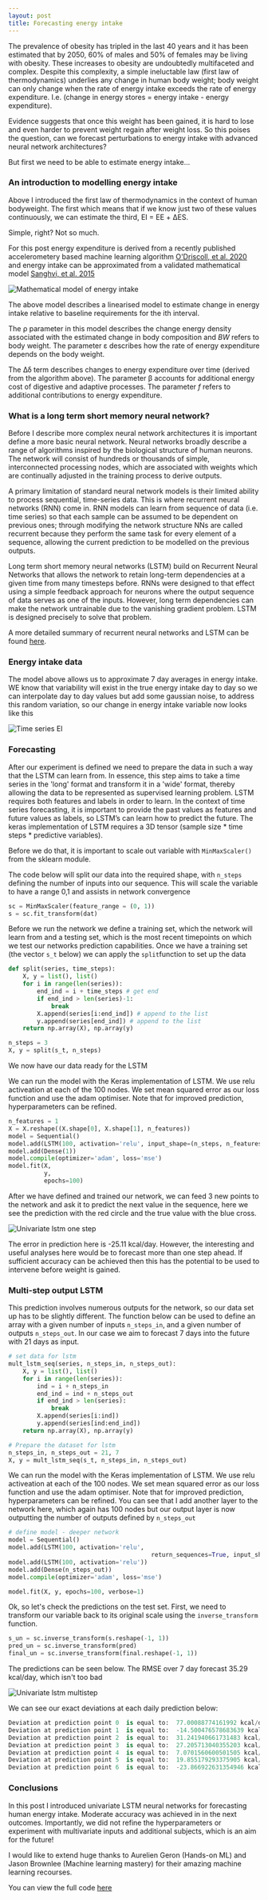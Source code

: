 ```yaml
---
layout: post
title: Forecasting energy intake
---
```


The prevalence of obesity has tripled in the last 40 years and it has been estimated that by 2050, 60% of males and 50% of females may be living with obesity. These increases to obesity are undoubtedly multifaceted and complex. Despite this complexity, a simple ineluctable law (first law of thermodynamics) underlies any change in human body weight; body weight can only change when the rate of energy intake exceeds the rate of energy expenditure. I.e. (change in energy stores = energy intake - energy expenditure).

Evidence suggests that once this weight has been gained, it is hard to lose and even harder to prevent weight regain after weight loss. So this poises the question, can we forecast perturbations to energy intake with advanced neural network architectures?

But first we need to be able to estimate energy intake...

### An introduction to modelling energy intake

Above I introduced the first law of thermodynamics in the context of human bodyweight. The first which means that if we know just two of these values continuously, we can estimate the third, EI = EE + ΔES.

Simple, right? Not so much.

For this post energy expenditure is derived from a recently published accelerometery based machine learning algorithm [O'Driscoll, et al. 2020](https://www.tandfonline.com/doi/full/10.1080/02640414.2020.1746088) and energy intake can be approximated from a validated mathematical model [Sanghvi, et al. 2015](https://academic.oup.com/ajcn/article/102/2/353/4564610) 

![Mathematical model of energy intake ](../images/mei.jpg) 

The above model describes a linearised model to estimate change in energy intake relative to baseline requirements for the ith interval.

The ρ parameter in this model describes the change energy density associated with the estimated change in body composition and *BW* refers to body weight. The parameter ε describes how the rate of energy expenditure depends on the body weight.

The Δδ term describes changes to energy expenditure over time (derived from the algorithm above). The parameter β accounts for additional energy cost of digestive and adaptive processes. The parameter *f* refers to additional contributions to energy expenditure.

### What is a long term short memory neural network?

Before I describe more complex neural network architectures it is important define a more basic neural network. Neural networks broadly describe a range of algorithms inspired by the biological structure of human neurons. The network will consist of hundreds or thousands of simple, interconnected processing nodes, which are associated with weights which are continually adjusted in the training process to derive outputs. 

A primary limitation of standard neural network models is their limited ability to process sequential, time-series data. This is where recurrent neural networks (RNN) come in. RNN models can learn from sequence of data (i.e. time series) so that each sample can be assumed to be dependent on previous ones; through modifying the network structure NNs are called recurrent because they perform the same task for every element of a sequence, allowing the current prediction to be modelled on the previous outputs.

Long term short memory neural networks (LSTM) build on Recurrent Neural Networks that allows the network to retain long-term dependencies at a given time from many timesteps before. RNNs were designed to that effect using a simple feedback approach for neurons where the output sequence of data serves as one of the inputs. However, long term dependencies can make the network untrainable due to the vanishing gradient problem. LSTM is designed precisely to solve that problem.

A more detailed summary of recurrent neural networks and LSTM can be found [here](https://medium.com/mlreview/understanding-lstm-and-its-diagrams-37e2f46f1714). 

### Energy intake data

The model above allows us to approximate 7 day averages in energy intake. WE know that variability will exist in the true energy intake day to day so we can interpolate day to day values but add some gaussian noise, to address this random variation, so our change in energy intake variable now looks like this

![Time series EI](../images/lstmei_EIplot.jpg) 

### Forecasting

After our experiment is defined we need to prepare the data in such a way that the LSTM can learn from. In essence, this step aims to take a time series in the 'long' format and transform it in a 'wide' format, thereby allowing the data to be represented as supervised learning problem. LSTM requires both features and labels in order to learn. In the context of time series forecasting, it is important to provide the past values as features and future values as labels, so LSTM’s can learn how to predict the future. The keras implementation of LSTM requires a 3D tensor (sample size * time steps * predictive variables). 

Before we do that, it is important to scale out variable with `MinMaxScaler()` from the sklearn module.  

The code below will split our data into the required shape, with `n_steps` defining the number of inputs into our sequence. This will scale the variable to have a range 0,1 and assists in network convergence

```python
sc = MinMaxScaler(feature_range = (0, 1))
s = sc.fit_transform(dat)
```

Before we run the network we define a training set, which the network will learn from and a testing set, which is the most recent timepoints on which we test our networks prediction capabilities. Once we have a training set (the vector `s_t` below)  we can apply the `split`function to set up the data 

```python
def split(series, time_steps):
    X, y = list(), list()
    for i in range(len(series)):
        end_ind = i + time_steps # get end
        if end_ind > len(series)-1:
            break
        X.append(series[i:end_ind]) # append to the list
        y.append(series[end_ind]) # append to the list
    return np.array(X), np.array(y)

n_steps = 3
X, y = split(s_t, n_steps)
```

We now have our data ready for the LSTM 

We can run the model with the Keras implementation of LSTM. We use relu activeation at each of the 100 nodes. We set mean squared error as our loss function and use the adam optimiser.  Note that for improved prediction, hyperparameters can be refined. 

```python
n_features = 1
X = X.reshape((X.shape[0], X.shape[1], n_features))
model = Sequential()
model.add(LSTM(100, activation='relu', input_shape=(n_steps, n_features)))
model.add(Dense(1)) 
model.compile(optimizer='adam', loss='mse') 
model.fit(X, 
          y, 
          epochs=100)
```

After we have defined and trained our network, we can feed 3 new points to the network and ask it to predict the next value in the sequence, here we see the prediction with the red circle and the true value with the blue cross. 

![Univariate lstm one step](/images/lstmei_pred1.jpg)  

The error in prediction here is -25.11 kcal/day. However, the interesting and useful analyses here would be to forecast  more than one step ahead. If sufficient accuracy can be achieved then this has the potential to be used to intervene before weight is gained. 

### Multi-step output LSTM

This prediction involves numerous outputs for the network, so our data set up has to be slightly different. The function below can be used to define an array with a given number of inputs `n_steps_in`, and a given number of outputs `n_steps_out`. In our case we aim to forecast 7 days into the future with 21 days as input. 

```python
# set data for lstm 
mult_lstm_seq(series, n_steps_in, n_steps_out):
    X, y = list(), list()
    for i in range(len(series)):
        ind = i + n_steps_in
        end_ind = ind + n_steps_out
        if end_ind > len(series):
            break
        X.append(series[i:ind])
        y.append(series[ind:end_ind])
    return np.array(X), np.array(y)

# Prepare the dataset for lstm 
n_steps_in, n_steps_out = 21, 7
X, y = mult_lstm_seq(s_t, n_steps_in, n_steps_out)
```

We can run the model with the Keras implementation of LSTM. We use relu activeation at each of the 100 nodes. We set mean squared error as our loss function and use the adam optimiser.  Note that for improved prediction, hyperparameters can be refined. You can see that I add another layer to the network here, which again has 100 nodes but our output layer is now outputting the number of outputs defined by `n_steps_out`

```python
# define model - deeper network 
model = Sequential()
model.add(LSTM(100, activation='relu', 
										return_sequences=True, input_shape=(n_steps_in, n_features)))
model.add(LSTM(100, activation='relu'))
model.add(Dense(n_steps_out))
model.compile(optimizer='adam', loss='mse')

model.fit(X, y, epochs=100, verbose=1)
```

Ok, so let's check the predictions on the test set. First, we need to transform our variable back to its original scale using the `inverse_transform`  function. 

```python
s_un = sc.inverse_transform(s.reshape(-1, 1))
pred_un = sc.inverse_transform(pred)
final_un = sc.inverse_transform(final.reshape(-1, 1))
```

The predictions can be seen below. The RMSE over 7 day forecast 35.29 kcal/day, which isn't too bad 

![Univariate lstm multistep](../images/lstmei_pred2.jpg)  

We can see our exact deviations at each daily prediction below: 

```python
Deviation at prediction point 0  is equal to:  77.00088774161992 kcal/day
Deviation at prediction point 1  is equal to:  -14.500476578683639 kcal/day
Deviation at prediction point 2  is equal to:  31.241940661731483 kcal/day
Deviation at prediction point 3  is equal to:  27.205713040355203 kcal/day
Deviation at prediction point 4  is equal to:  7.0701560600501505 kcal/day
Deviation at prediction point 5  is equal to:  19.855179293375905 kcal/day
Deviation at prediction point 6  is equal to:  -23.866922631354946 kcal/day
```

### Conclusions

In this post I introduced univariate LSTM neural networks for forecasting human energy intake. Moderate accuracy was achieved in in the next outcomes. Importantly, we did not refine the hyperparameters or experiment with multivariate inputs and additional subjects, which is an aim for the future! 

I would like to extend huge thanks to Aurelien Geron (Hands-on ML) and Jason Brownlee (Machine learning mastery) for their amazing machine learning recourses. 

You can view the full code [here](https://github.com/RJODRISCOLL/Time-series-forecasting-/blob/master/LSTM%20EI.ipynb)
